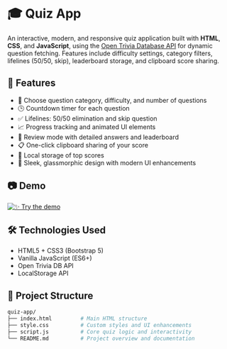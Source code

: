 # 🎓 Quiz App

An interactive, modern, and responsive quiz application built with **HTML**, **CSS**, and **JavaScript**, using the [Open Trivia Database API](https://opentdb.com/) for dynamic question fetching. Features include difficulty settings, category filters, lifelines (50/50, skip), leaderboard storage, and clipboard score sharing.

## 🚀 Features

- 🎯 Choose question category, difficulty, and number of questions
- 🕒 Countdown timer for each question
- ✅ Lifelines: 50/50 elimination and skip question
- 📈 Progress tracking and animated UI elements
- 🧠 Review mode with detailed answers and leaderboard
- 📋 One-click clipboard sharing of your score
- 💾 Local storage of top scores
- 🎨 Sleek, glassmorphic design with modern UI enhancements

## 📷 Demo

[![✨ Try the demo](https://img.shields.io/badge/Demo-Click%20Here-blue?style=for-the-badge&logo=appveyor)](demo.mp4)

## 🛠️ Technologies Used

- HTML5 + CSS3 (Bootstrap 5)
- Vanilla JavaScript (ES6+)
- Open Trivia DB API
- LocalStorage API

## 📁 Project Structure

```bash
quiz-app/
├── index.html         # Main HTML structure
├── style.css          # Custom styles and UI enhancements
├── script.js          # Core quiz logic and interactivity
└── README.md          # Project overview and documentation
